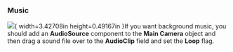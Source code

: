 ### Music

![](media/image55.png){ width=3.42708in height=0.49167in }If you want
background music, you should add an
**AudioSource** component to the **Main Camera** object and then drag a sound file over to the **AudioClip**
field and set the **Loop** flag.
